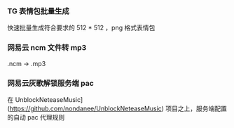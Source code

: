 ### TG 表情包批量生成
快速批量生成符合要求的 512 * 512 ，png 格式表情包

### 网易云 ncm 文件转 mp3
.ncm -> .mp3

### 网易云灰歌解锁服务端 pac
在 UnblockNeteaseMusic](https://github.com/nondanee/UnblockNeteaseMusic) 项目之上，服务端配置的自动 pac 代理规则